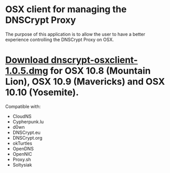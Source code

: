 OSX client for managing the DNSCrypt Proxy
==========================================

The purpose of this application is to allow the user to have a better
experience controlling the DNSCrypt Proxy on OSX.

[Download dnscrypt-osxclient-1.0.5.dmg](https://github.com/alterstep/dnscrypt-osxclient/releases/download/1.0.5/dnscrypt-osxclient-1.0.5.dmg)
for OSX 10.8 (Mountain Lion), OSX 10.9 (Mavericks) and OSX 10.10 (Yosemite).
==========================================
Compatible with:
* CloudNS
* Cypherpunk.lu
* d0wn
* DNSCrypt.eu
* DNSCrypt.org
* okTurtles
* OpenDNS
* OpenNIC
* Proxy.sh
* Soltysiak
